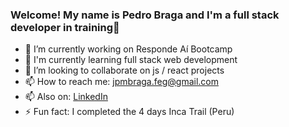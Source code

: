 ### Welcome! My name is Pedro Braga and I'm a full stack developer in training👋

- 🔭 I’m currently working on Responde Aí Bootcamp
- 🌱 I'm currently learning full stack web development 
- 👯 I’m looking to collaborate on js / react projects
- 📫 How to reach me: jpmbraga.feg@gmail.com 
- 📫 Also on: [LinkedIn](https://www.linkedin.com/in/joaopedrobraga-engenharia/)
- ⚡ Fun fact: I completed the 4 days Inca Trail (Peru)

